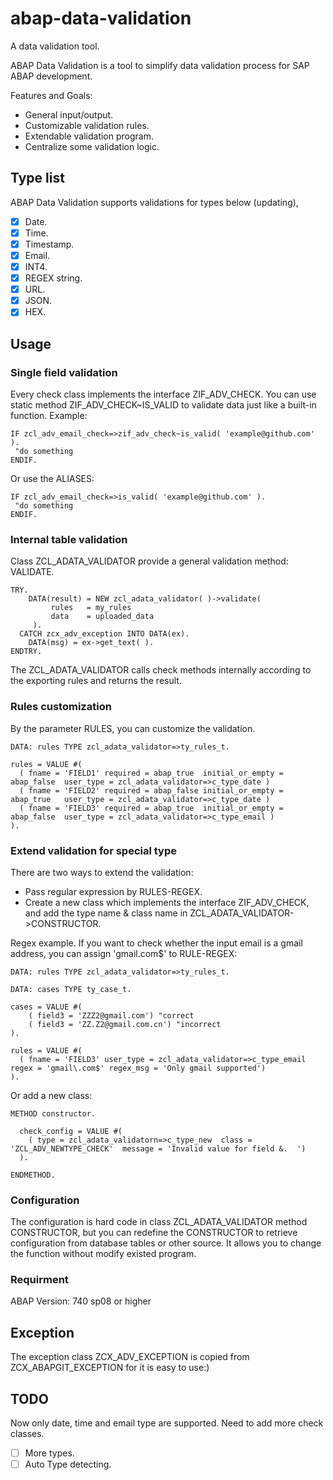 # abap-data-validation
A data validation tool.

ABAP Data Validation is a tool to simplify data validation process for SAP ABAP development.

Features and Goals:
* General input/output.
* Customizable validation rules.
* Extendable validation program.
* Centralize some validation logic.

## Type list
ABAP Data Validation supports validations for types below (updating),
- [x] Date.
- [x] Time.
- [x] Timestamp.
- [x] Email.
- [x] INT4.
- [x] REGEX string.
- [x] URL.
- [x] JSON.
- [x] HEX.

## Usage

### Single field validation 
Every check class implements the interface ZIF_ADV_CHECK. You can use static method ZIF_ADV_CHECK~IS_VALID to validate data just like a built-in function. Example:

    IF zcl_adv_email_check=>zif_adv_check~is_valid( 'example@github.com' ).
     "do something
    ENDIF.

Or use the ALIASES:

    IF zcl_adv_email_check=>is_valid( 'example@github.com' ).
     "do something
    ENDIF.

### Internal table validation
Class ZCL_ADATA_VALIDATOR provide a general validation method: VALIDATE. 

    TRY.
        DATA(result) = NEW zcl_adata_validator( )->validate(
             rules   = my_rules
             data    = uploaded_data
         ).
      CATCH zcx_adv_exception INTO DATA(ex).
        DATA(msg) = ex->get_text( ).
    ENDTRY.    

The ZCL_ADATA_VALIDATOR calls check methods internally according to the exporting rules and returns the result.

### Rules customization
By the parameter RULES, you can customize the validation.

    DATA: rules TYPE zcl_adata_validator=>ty_rules_t.

    rules = VALUE #(
      ( fname = 'FIELD1' required = abap_true  initial_or_empty = abap_false  user_type = zcl_adata_validator=>c_type_date )
      ( fname = 'FIELD2' required = abap_false initial_or_empty = abap_true   user_type = zcl_adata_validator=>c_type_date )
      ( fname = 'FIELD3' required = abap_true  initial_or_empty = abap_false  user_type = zcl_adata_validator=>c_type_email )
    ).

### Extend validation for special type
There are two ways to extend the validation:
* Pass regular expression by RULES-REGEX.
* Create a new class which implements the interface ZIF_ADV_CHECK, and add the type name & class name in ZCL_ADATA_VALIDATOR->CONSTRUCTOR.

Regex example. If you want to check whether the input email is a gmail address, you can assign 'gmail\.com$' to RULE-REGEX:

    DATA: rules TYPE zcl_adata_validator=>ty_rules_t.

    DATA: cases TYPE ty_case_t.

    cases = VALUE #(
        ( field3 = 'ZZZ2@gmail.com') "correct
        ( field3 = 'ZZ.Z2@gmail.com.cn') "incorrect
    ).

    rules = VALUE #(
      ( fname = 'FIELD3' user_type = zcl_adata_validator=>c_type_email regex = 'gmail\.com$' regex_msg = 'Only gmail supported')
    ).
    
Or add a new class: 

    METHOD constructor.

      check_config = VALUE #(
        ( type = zcl_adata_validatorn=>c_type_new  class = 'ZCL_ADV_NEWTYPE_CHECK'  message = 'Invalid value for field &.  ')
      ).

    ENDMETHOD.
    
### Configuration 
The configuration is hard code in class ZCL_ADATA_VALIDATOR method CONSTRUCTOR, but you can redefine the CONSTRUCTOR to retrieve configuration from database tables or other source. It allows you to change the function without modify existed program.

### Requirment
ABAP Version: 740 sp08 or higher

## Exception
The exception class ZCX_ADV_EXCEPTION is copied from ZCX_ABAPGIT_EXCEPTION for it is easy to use:)

## TODO
Now only date, time and email type are supported. Need to add more check classes.
- [ ] More types.
- [ ] Auto Type detecting.
